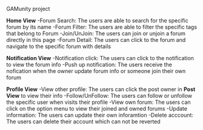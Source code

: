 GAMunity project

**Home View**
-Forum Search: The users are able to search for the specific forum by its name
-Forum Filter: The users are able to filter the specific tags that belong to Forum 
-Join/UnJoin: The users can join or unjoin a forum directly in this page
-Forum Detail: The users can click to the forum and navigate to the specific forum with details

**Notification View**
-Notification click: The users can click to the notification to view the forum info
-Push up notification: The users receive the nofication when the owner update forum info or someone join their own forum

**Profile View**
-View other profile: The users can click the post owner in **Post View** to view their info
-Follow/UnFollow: The users can follow or unfollow the specific user when visits their profile
-View own forum: The users can click on the option menu to view their joined and owned forums
-Update information: The users can update their own inforamtion
-Delete acccount: The users can delete their account which can not be reverted

